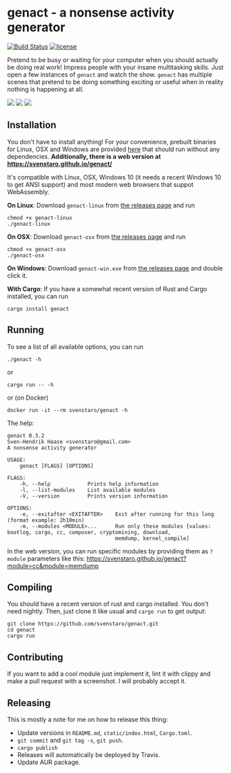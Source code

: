 # genact - a nonsense activity generator

[![Build Status](https://travis-ci.org/svenstaro/genact.svg?branch=master)](https://travis-ci.org/svenstaro/genact)
[![license](http://img.shields.io/badge/license-MIT-blue.svg)](https://github.com/svenstaro/genact/blob/master/LICENSE)

Pretend to be busy or waiting for your computer when you should actually be doing real work! Impress people with your insane multitasking skills. Just open a few instances of `genact` and watch the show. `genact` has multiple scenes that pretend to be doing something exciting or useful when in reality nothing is happening at all.

![](https://svenstaro.org/genact/cc.gif)
![](https://svenstaro.org/genact/memdump.gif)
![](https://svenstaro.org/genact/cargo.gif)

## Installation

You don't have to install anything! For your convenience, prebuilt binaries for Linux, OSX and Windows are provided [here](https://github.com/svenstaro/genact/releases) that should run without any dependencies. **Additionally, there is a web version at https://svenstaro.github.io/genact/**

It's compatible with Linux, OSX, Windows 10 (it needs a recent Windows 10 to get ANSI support) and most modern web browsers that suppot WebAssembly.

**On Linux**: Download `genact-linux` from [the releases page](https://github.com/svenstaro/genact/releases) and run

    chmod +x genact-linux
    ./genact-linux

**On OSX**: Download `genact-osx` from [the releases page](https://github.com/svenstaro/genact/releases) and run

    chmod +x genact-osx
    ./genact-osx

**On Windows**: Download `genact-win.exe` from [the releases page](https://github.com/svenstaro/genact/releases) and double click it.

**With Cargo**: If you have a somewhat recent version of Rust and Cargo installed, you can run

    cargo install genact

## Running

To see a list of all available options, you can run

    ./genact -h

or

    cargo run -- -h

or (on Docker)

    docker run -it --rm svenstaro/genact -h

The help:

    genact 0.3.2
    Sven-Hendrik Haase <svenstaro@gmail.com>
    A nonsense activity generator

    USAGE:
        genact [FLAGS] [OPTIONS]

    FLAGS:
        -h, --help            Prints help information
        -l, --list-modules    List available modules
        -V, --version         Prints version information

    OPTIONS:
        -e, --exitafter <EXITAFTER>    Exit after running for this long (format example: 2h10min)
        -m, --modules <MODULE>...      Run only these modules [values: bootlog, cargo, cc, composer, cryptomining, download,
                                       memdump, kernel_compile]

In the web version, you can run specific modules by providing them as `?module`
parameters like this: https://svenstaro.github.io/genact?module=cc&module=memdump

## Compiling

You should have a recent version of rust and cargo installed. You don't need nightly. Then, just clone it like usual and `cargo run` to get output:

    git clone https://github.com/svenstaro/genact.git
    cd genact
    cargo run

## Contributing

If you want to add a cool module just implement it, lint it with clippy and make a pull request with a screenshot. I will probably accept it.

## Releasing

This is mostly a note for me on how to release this thing:

- Update versions in `README.md`, `static/index.html`, `Cargo.toml`.
- `git commit` and `git tag -s`, `git push`.
- `cargo publish`
- Releases will automatically be deployed by Travis.
- Update AUR package.
